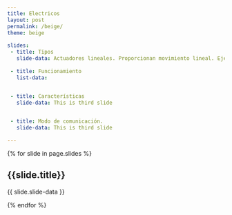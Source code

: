 ```yaml
---
title: Electricos
layout: post
permalink: /beige/
theme: beige
 
slides:
 - title: Tipos
   slide-data: Actuadores lineales. Proporcionan movimiento lineal. Ejemplo. cilindros electricos - Actuadores rotativos. Generan movimiento rotacional. Ejemplo. servomotores - Actuadores de paso a paso. Permiten movimientos precisos en pasos discretos - Actuadores piezoelectricos. Utilizan materiales piezoeléctricos para generar movimiento al aplicar voltaje.
     
 - title: Funcionamiento 
   list-data: 

   
 - title: Características 
   slide-data: This is third slide


 - title: Modo de comunicación. 
   slide-data: This is third slide

---
```


{% for slide in page.slides %}
                    
<section data-background="{% if slide.background %}{{slide.background}}{% else %}{{page.background}}{% endif %}"><h1>{{slide.title}}</h1>{{ slide.slide-data }}</section>
                    
{% endfor %}
    

